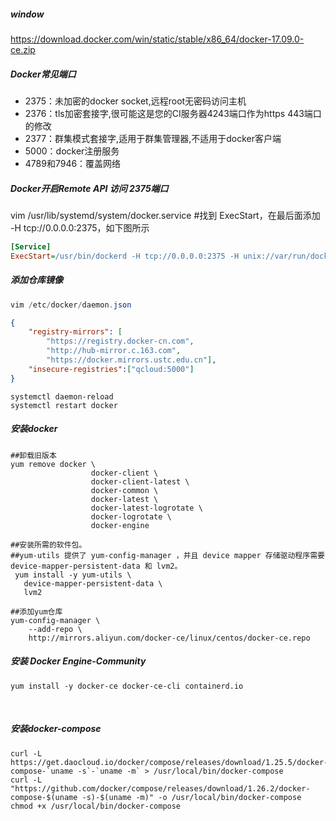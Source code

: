 ##### window

https://download.docker.com/win/static/stable/x86_64/docker-17.09.0-ce.zip

##### Docker常见端口

- 2375：未加密的docker socket,远程root无密码访问主机
- 2376：tls加密套接字,很可能这是您的CI服务器4243端口作为https 443端口的修改
- 2377：群集模式套接字,适用于群集管理器,不适用于docker客户端
- 5000：docker注册服务
- 4789和7946：覆盖网络

##### Docker开启Remote API 访问 2375端口

vim /usr/lib/systemd/system/docker.service
#找到 ExecStart，在最后面添加 -H tcp://0.0.0.0:2375，如下图所示

```ini
[Service]
ExecStart=/usr/bin/dockerd -H tcp://0.0.0.0:2375 -H unix://var/run/docker.sock
```

##### 添加仓库镜像

```java
vim /etc/docker/daemon.json
```

```json
{
    "registry-mirrors": [
        "https://registry.docker-cn.com",
        "http://hub-mirror.c.163.com",
        "https://docker.mirrors.ustc.edu.cn"],
    "insecure-registries":["qcloud:5000"] 
}
```

```shell
systemctl daemon-reload
systemctl restart docker
```

##### 安装docker

```shell
##卸载旧版本
yum remove docker \
                  docker-client \
                  docker-client-latest \
                  docker-common \
                  docker-latest \
                  docker-latest-logrotate \
                  docker-logrotate \
                  docker-engine
```

```shell
##安装所需的软件包。
##yum-utils 提供了 yum-config-manager ，并且 device mapper 存储驱动程序需要 
device-mapper-persistent-data 和 lvm2。
 yum install -y yum-utils \
   device-mapper-persistent-data \
   lvm2
```

```shell
##添加yum仓库
yum-config-manager \
    --add-repo \
    http://mirrors.aliyun.com/docker-ce/linux/centos/docker-ce.repo
```

##### 安装 Docker Engine-Community

```shell
yum install -y docker-ce docker-ce-cli containerd.io
```

​    

##### 安装docker-compose

```shell
curl -L https://get.daocloud.io/docker/compose/releases/download/1.25.5/docker-compose-`uname -s`-`uname -m` > /usr/local/bin/docker-compose
curl -L "https://github.com/docker/compose/releases/download/1.26.2/docker-compose-$(uname -s)-$(uname -m)" -o /usr/local/bin/docker-compose
chmod +x /usr/local/bin/docker-compose
```

